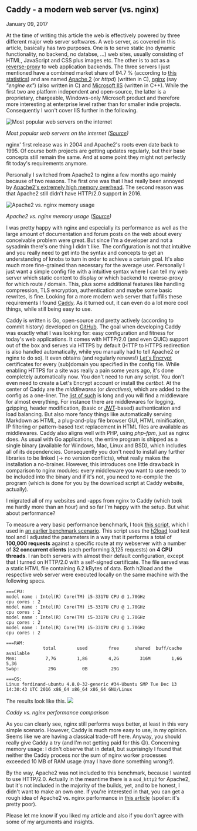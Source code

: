 ## Caddy - a modern web server (vs. nginx)
January 09, 2017

At the time of writing this article the web is effectively powered by three different major web server softwares. A web server, as covered in this article, basically has two purposes. One is to serve static (no dynamic functionality, no backend, no databse, ...) web sites, usually consisting of HTML, JavaScript and CSS plus images etc. The other is to act as a [reverse-proxy](https://en.wikipedia.org/wiki/Reverse_proxy) to web application backends. The three servers I just mentioned have a combined market share of 94.7 % (according to [this statistics](https://w3techs.com/technologies/overview/web_server/all)) and are named [Apache 2](https://httpd.apache.org/) (or _httpd_) (written in C), [nginx](https://www.nginx.com/solutions/web-server/) (say _"engine ex"_) (also written in C) and [Microsoft IIS](https://www.iis.net/) (written in C++). While the first two are platform independent and open-source, the latter is a proprietary, chargeable, Windows-only Microsoft product and therefore more interesting at enterprise level rather than for smaller indie projects. Consequently I won't cover IIS further in the following. 

![Most popular web servers on the internet](assets/img/webservers.png)

_Most popular web servers on the internet ([Source](https://w3techs.com/technologies/overview/web_server/all))_

nginx' first release was in 2004 and Apache2's roots even date back to 1995. Of course both projects are getting updates regularly, but their base concepts still remain the same. And at some point they might not perfectly fit today's requirements anymore. 

Personally I switched from Apache2 to nginx a few months ago mainly because of two reasons. The first one was that I had really been annoyed by [Apache2's extremely high memory overhead](https://help.dreamhost.com/hc/en-us/articles/215945987-Web-server-performance-comparison). The second reason was that Apache2 still didn't have HTTP/2.0 support in 2016.

![Apache2 vs. nginx memory usage](https://objects-us-west-1.dream.io/kbimages/images/Webserver_requests_graph.jpg)

_Apache2 vs. nginx memory usage ([Source](https://help.dreamhost.com/hc/en-us/articles/215945987-Web-server-performance-comparison))_

I was pretty happy with nginx and especially its performance as well as the large amount of documentation and forum posts on the web about every conceivable problem were great. But since I'm a developer and not a sysadmin there's one thing I didn't like. The configuration is not that intuitive and you really need to get into the syntax and concepts to get an understanding of knobs to turn in order to achieve a certain goal. It's also much more fine-grained than necessary for the average user. Personally I just want a simple config file with a intuitive syntax where I can tell my web server which static content to display or which backend to reverse-proxy for which route / domain. This, plus some additional features like handling compression, TLS encryption, authentication and maybe some basic rewrites, is fine. Looking for a more modern web server that fulfills these requirements I found [Caddy](https://caddyserver.com). As it turned out, it can even do a lot more cool things, while still being easy to use.

Caddy is written is Go, open-source and pretty actively (according to commit history) developed on [GitHub](https://github.com/mholt/caddy). The goal when developing Caddy was exactly what I was looking for: easy configuration and fitness for today's web applications. It comes with HTTP/2.0 (and even QUIC) support out of the box and serves via HTTPS by default (HTTP to HTTPS redirection is also handled automatically, while you manually had to tell Apache2 or nginx to do so). It even obtains (and regularly renews!) [Let's Encrypt](https://letsencrypt.org/) certificates for every (sub)domain you specified in the config file. While enabling HTTPS for a site was really a pain some years ago, it's done completely automatically now. You don't need to run any script. You don't even need to create a Let's Encrypt account or install the _certbot_. At the center of Caddy are the _middlewares_ (or _directives_), which are added to the config as a one-liner. The [list of such](https://caddyserver.com/docs/) is long and you will find a middleware for almost everything. For instance there are middlewares for logging, gzipping, header modification, (basic or [JWT](https://jwt.io)-based) authentication and load balancing. But also more fancy things like automatically serving Markdown as HTML, a plug-and-play file browser GUI, HTML minification, IP filtering or pattern-based text replacement in HTML files are available as middlewares. Caddy also aligns well with PHP, using _php-fpm_, just as nginx does. As usual with Go applications, the entire program is shipped as a single binary (available for Windows, Mac, Linux and BSD), which includes all of its dependencies. Consequently you don't need to install any further libraries to be linked (-> no version conflicts), what really makes the installation a no-brainer. However, this introduces one little drawback in comparison to nginx modules: every middleware you want to use needs to be included into the binary and if it's not, you need to re-compile the program (which is done for you by the download script at Caddy website, actually). 

I migrated all of my websites and -apps from nginx to Caddy (which took me hardly more than an hour) and so far I'm happy with the setup. But what about performance?

To measure a very basic performance benchmark, I took [this script](https://github.com/n1try/http-server-benchmarks/blob/master/run-load.sh), which I used in [an earlier benchmark scenario](https://ferdinand-muetsch.de/http-performance-java-jersey-vs-go-vs-nodejs.html). This script uses the [h2load](https://github.com/nghttp2/nghttp2#benchmarking-tool) load test tool and I adjusted the parameters in a way that it performs a total of __100,000 requests__ against a specific route at my webserver with a number of __32 concurrent clients__ (each performing 3,125 requests) on __4 CPU threads__. I ran both servers with almost their default configuration, except that I turned on HTTP/2.0 with a self-signed certificate. The file served was a static HTML file containing 6.2 kBytes of data. Both h2load and the respective web server were executed locally on the same machine with the following specs.

```
===CPU:
model name : Intel(R) Core(TM) i5-3317U CPU @ 1.70GHz
cpu cores : 2
model name : Intel(R) Core(TM) i5-3317U CPU @ 1.70GHz
cpu cores : 2
model name : Intel(R) Core(TM) i5-3317U CPU @ 1.70GHz
cpu cores : 2
model name : Intel(R) Core(TM) i5-3317U CPU @ 1.70GHz
cpu cores : 2
 
===RAM: 
              total        used        free      shared  buff/cache   available
Mem:           7,7G        1,8G        4,2G        316M        1,6G        5,3G
Swap:           29G          0B         29G
 
===OS: 
Linux ferdinand-ubuntu 4.8.0-32-generic #34-Ubuntu SMP Tue Dec 13 14:30:43 UTC 2016 x86_64 x86_64 x86_64 GNU/Linux
```

The results look like this.
![](assets/img/webserver_performance.png)

_Caddy vs. nginx performance comparison_

As you can clearly see, nginx still performs ways better, at least in this very simple scenario. However, Caddy is much more easy to use, in my opinion. Seems like we are having a classical trade-off here. Anyway, you should really give Caddy a try (and I'm not getting paid for this 😉). Concerning memory usage: I didn't observe that in detail, but suprisingly I found that neither the Caddy process nor the sum of nginx worker processes exceeded 10 MB of RAM usage (may I have done something wrong?).

By the way, Apache2 was not included to this benchmark, because I wanted to use HTTP/2.0. Actually in the meantime there is a `mod_http2` for Apache2, but it's not included in the majority of the builds, yet, and to be honest, I didn't want to make an own one. If you're interested in that, you can get a rough idea of Apache2 vs. nginx performance in [this article](https://help.dreamhost.com/hc/en-us/articles/215945987-Web-server-performance-comparison) (spoiler: it's pretty poor).

Please let me know if you liked my article and also if you don't agree with some of my arguments and insights.